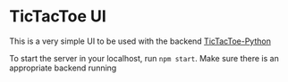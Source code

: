 # TicTacToe UI

This is a very simple UI to be used with the backend [TicTacToe-Python](https://github.com/luisds95/tictactoe-python)

To start the server in your localhost, run `npm start`.
Make sure there is an appropriate backend running